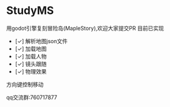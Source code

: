 # StudyMS
用godot引擎复刻冒险岛(MapleStory),欢迎大家提交PR
目前已实现
- [✓] 解析地图json文件
- [✓] 加载地图
- [✓] 加载人物
- [✓] 镜头跟随
- [✓] 物理效果

方向键控制移动

qq交流群:760717877